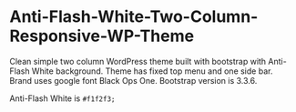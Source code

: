 # Anti-Flash-White-Two-Column-Responsive-WP-Theme
Clean simple two column WordPress theme built with bootstrap with Anti-Flash White background. Theme has fixed top menu and one side bar. Brand uses google font Black Ops One. Bootstrap version is 3.3.6.

Anti-Flash White is ``` #f1f2f3; ```
